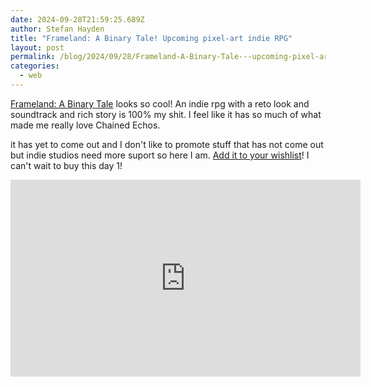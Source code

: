 ```yaml
---
date: 2024-09-28T21:59:25.689Z
author: Stefan Hayden
title: "Frameland: A Binary Tale! Upcoming pixel-art indie RPG"
layout: post
permalink: /blog/2024/09/28/Frameland-A-Binary-Tale---upcoming-pixel-art-indie-RPG/
categories:
  - web
---
```


[Frameland: A Binary Tale](https://frameland.net/) looks so cool! An indie rpg with a reto look and soundtrack and rich story is 100% my shit. I feel like it has so much of what made me really love Chained Echos.

it has yet to come out and I don't like to promote stuff that has not come out but indie studios need more suport so here I am. [Add it to your wishlist](https://store.steampowered.com/app/2137750/Frameland_A_Binary_Tale/)! I can't wait to buy this day 1!


<iframe width="560" height="315" src="https://www.youtube.com/embed/T87JjxBXSng?si=VtJy-bGHHL4araFn" title="YouTube video player" frameborder="0" allow="accelerometer; autoplay; clipboard-write; encrypted-media; gyroscope; picture-in-picture; web-share" referrerpolicy="strict-origin-when-cross-origin" allowfullscreen></iframe>
